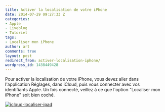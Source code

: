 ```yaml
---
title: Activer la localisation de votre iPhone
date: 2014-07-29 09:27:33 Z
categories:
- Apple
- Liveblog
- Tutoriel
tags:
- Localiser mon iPhone
author: art
comments: true
layout: post
redirect_from: activer-localisation-iphone/
wordpress_id: 1438449428
---
```


Pour activer la localisation de votre iPhone, vous devez aller dans l'application Réglages, dans iCloud, puis vous connecter avec vos identifiants Apple. Un fois connecté, veillez à ce que l'option "Localiser mon iPhone" soit bien coché.

<a href="https://irz.fr/recherche?q=icloud-localiser-ipad"><img alt="icloud-localiser-ipad" data-src="https://static.irz.fr/2014/07/icloud-localiser-ipad.png" src="https://static.irz.fr/thumb.php?size=<100&crop=0&src=https://static.irz.fr/2014/07/icloud-localiser-ipad.png" /></a>
